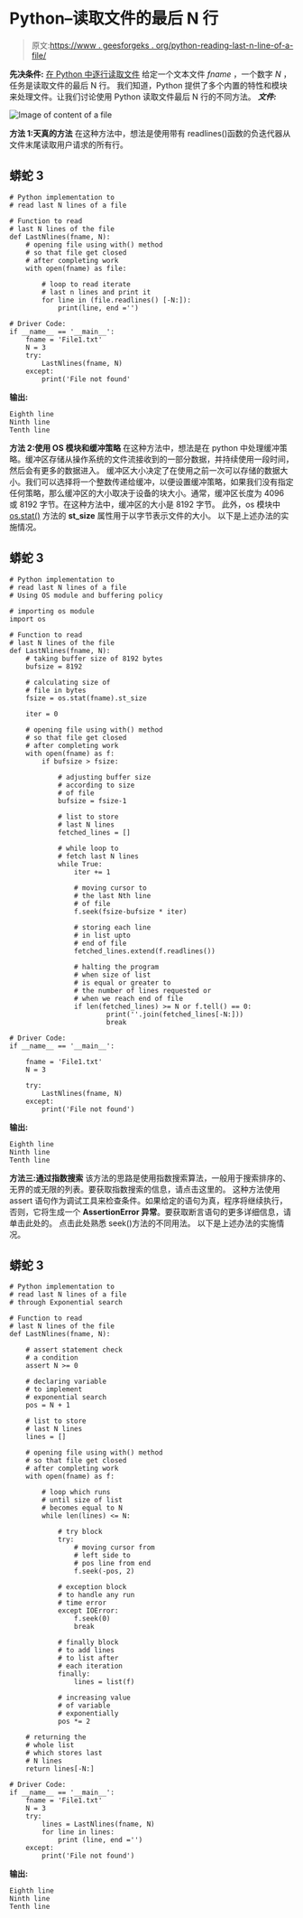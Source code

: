 # Python–读取文件的最后 N 行

> 原文:[https://www . geesforgeks . org/python-reading-last-n-line-of-a-file/](https://www.geeksforgeeks.org/python-reading-last-n-lines-of-a-file/)

**先决条件:** [在 Python 中逐行读取文件](https://www.geeksforgeeks.org/read-a-file-line-by-line-in-python/)
给定一个文本文件 *fname* ，一个数字 *N* ，任务是读取文件的最后 N 行。
我们知道，Python 提供了多个内置的特性和模块来处理文件。让我们讨论使用 Python 读取文件最后 N 行的不同方法。
***文件:***

![Image of content of a file](img/42640258cb41cde558b5335a9c277f94.png)

**方法 1:天真的方法**
在这种方法中，想法是使用带有 readlines()函数的负迭代器从文件末尾读取用户请求的所有行。

## 蟒蛇 3

```
# Python implementation to
# read last N lines of a file

# Function to read
# last N lines of the file
def LastNlines(fname, N):
    # opening file using with() method
    # so that file get closed
    # after completing work
    with open(fname) as file:

        # loop to read iterate
        # last n lines and print it
        for line in (file.readlines() [-N:]):
            print(line, end ='')

# Driver Code:
if __name__ == '__main__':
    fname = 'File1.txt'
    N = 3
    try:
        LastNlines(fname, N)
    except:
        print('File not found'
```

**输出:**

```
Eighth line
Ninth line
Tenth line
```

**方法 2:使用 OS 模块和缓冲策略**
在这种方法中，想法是在 python 中处理缓冲策略。缓冲区存储从操作系统的文件流接收到的一部分数据，并持续使用一段时间，然后会有更多的数据进入。
缓冲区大小决定了在使用之前一次可以存储的数据大小。我们可以选择将一个整数传递给缓冲，以便设置缓冲策略，如果我们没有指定任何策略，那么缓冲区的大小取决于设备的块大小。通常，缓冲区长度为 4096 或 8192 字节。在这种方法中，缓冲区的大小是 8192 字节。
此外，os 模块中 [os.stat()](https://www.geeksforgeeks.org/python-os-stat-method/) 方法的 **st_size** 属性用于以字节表示文件的大小。
以下是上述办法的实施情况。

## 蟒蛇 3

```
# Python implementation to
# read last N lines of a file
# Using OS module and buffering policy

# importing os module
import os

# Function to read
# last N lines of the file
def LastNlines(fname, N):
    # taking buffer size of 8192 bytes
    bufsize = 8192

    # calculating size of
    # file in bytes
    fsize = os.stat(fname).st_size

    iter = 0

    # opening file using with() method
    # so that file get closed
    # after completing work
    with open(fname) as f:
        if bufsize > fsize:

            # adjusting buffer size
            # according to size
            # of file
            bufsize = fsize-1

            # list to store
            # last N lines
            fetched_lines = []

            # while loop to
            # fetch last N lines
            while True:
                iter += 1

                # moving cursor to
                # the last Nth line
                # of file
                f.seek(fsize-bufsize * iter)

                # storing each line
                # in list upto
                # end of file
                fetched_lines.extend(f.readlines())

                # halting the program
                # when size of list
                # is equal or greater to
                # the number of lines requested or
                # when we reach end of file
                if len(fetched_lines) >= N or f.tell() == 0:
                        print(''.join(fetched_lines[-N:]))
                        break

# Driver Code:
if __name__ == '__main__':

    fname = 'File1.txt'
    N = 3

    try:
        LastNlines(fname, N)
    except:
        print('File not found')
```

**输出:**

```
Eighth line
Ninth line
Tenth line
```

**方法三:通过指数搜索**
该方法的思路是使用指数搜索算法，一般用于搜索排序的、无界的或无限的列表。要获取指数搜索的信息，请点击这里的。
这种方法使用 assert 语句作为调试工具来检查条件。如果给定的语句为真，程序将继续执行，否则，它将生成一个 **AssertionError 异常**。要获取断言语句的更多详细信息，请单击此处的。
点击此处熟悉 seek()方法的不同用法。
以下是上述办法的实施情况。

## 蟒蛇 3

```
# Python implementation to
# read last N lines of a file
# through Exponential search

# Function to read
# last N lines of the file
def LastNlines(fname, N):

    # assert statement check
    # a condition
    assert N >= 0

    # declaring variable
    # to implement
    # exponential search
    pos = N + 1

    # list to store
    # last N lines
    lines = []

    # opening file using with() method
    # so that file get closed
    # after completing work
    with open(fname) as f:

        # loop which runs
        # until size of list
        # becomes equal to N
        while len(lines) <= N:

            # try block
            try:
                # moving cursor from
                # left side to
                # pos line from end
                f.seek(-pos, 2)

            # exception block
            # to handle any run
            # time error
            except IOError:
                f.seek(0)
                break

            # finally block
            # to add lines
            # to list after
            # each iteration
            finally:
                lines = list(f)

            # increasing value
            # of variable
            # exponentially
            pos *= 2

    # returning the
    # whole list
    # which stores last
    # N lines
    return lines[-N:]

# Driver Code:
if __name__ == '__main__':
    fname = 'File1.txt'
    N = 3
    try:
        lines = LastNlines(fname, N)
        for line in lines:
            print (line, end ='')
    except:
        print('File not found')
```

**输出:**

```
Eighth line
Ninth line
Tenth line
```
